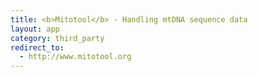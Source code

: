 ```yaml
---
title: <b>Mitotool</b> - Handling mtDNA sequence data
layout: app
category: third_party
redirect_to:
  - http://www.mitotool.org
---
```

